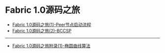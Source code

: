 # Fabric 1.0源码之旅

* [Fabric 1.0源码之旅(1)-Peer节点启动流程](PeerNodeStart/PeerNodeStart.md)
* [Fabric 1.0源码之旅(2)-BCCSP](BCCSP/BCCSP.md)
------
* [Fabric 1.0源码之旅附录(1)-椭圆曲线算法](EllipticCurveAlgorithm/EllipticCurveAlgorithm.md)


